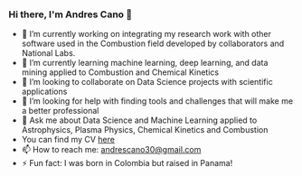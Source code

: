 ### Hi there, I'm Andres Cano 👋

<!--
**andresfcano/andresfcano** is a ✨ _special_ ✨ repository because its `README.md` (this file) appears on your GitHub profile.
-->
- 🔭 I’m currently working on integrating my research work with other software used in the Combustion field developed by collaborators and National Labs.
- 🌱 I’m currently learning machine learning, deep learning, and data mining applied to Combustion and Chemical Kinetics
- 👯 I’m looking to collaborate on Data Science projects with scientific applications
- 🤔 I’m looking for help with finding tools and challenges that will make me a better professional
- 💬 Ask me about Data Science and Machine Learning applied to Astrophysics, Plasma Physics, Chemical Kinetics and Combustion
- You can find my CV [here](CV.pdf)
- 📫 How to reach me: andrescano30@gmail.com
- ⚡ Fun fact: I was born in Colombia but raised in Panama!
